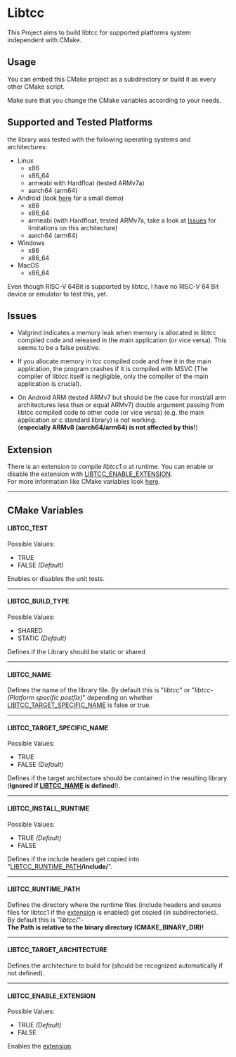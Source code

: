 # Libtcc
This Project aims to build libtcc for supported platforms system independent with CMake.

## Usage
You can embed this CMake project as a subdirectory or build it as every other CMake script.

Make sure that you change the CMake variables according to your needs.

## Supported and Tested Platforms
the library was tested with the following operating systems and architectures:
- Linux
    - x86
    - x86_64
    - armeabi with Hardfloat (tested ARMv7a)
    - aarch64 (arm64)
- Android (look [here](https://github.com/Alex2804/libtcc-cmake-android) for a small demo)
    - x86
    - x86_64
    - armeabi (with Hardfloat, tested ARMv7a, take a look at [Issues](#Issues) for limitations on this architecture)
    - aarch64 (arm64)
- Windows
    - x86
    - x86_64
- MacOS
    - x86_64
    
Even though RISC-V 64Bit is supported by libtcc, I have no RISC-V 64 Bit device or emulator to test this, yet.

## Issues
- Valgrind indicates a memory leak when memory is allocated in libtcc compiled code and released in the main application
  (or vice versa). This seems to be a false positive.

- If you allocate memory in tcc compiled code and free it in the main application, the program crashes if it is compiled
  with MSVC (The compiler of libtcc itself is negligible, only the compiler of the main application is crucial).

- On Android ARM (tested ARMv7 but should be the case for most/all arm architectures less than or equal ARMv7) double
  argument passing from libtcc compiled code to other code (or vice versa) (e.g. the main application or c standard
  library) is not working.  
  (**especially ARMv8 (aarch64/arm64) is not affected by this!**)

## <a name="Extension">Extension</a>
There is an extension to compile *libtcc1.a* at runtime.
You can enable or disable the extension with [LIBTCC_ENABLE_EXTENSION](#LIBTCC_ENABLE_EXTENSION).  
For more information like CMake variables look [here](extension/README.md).

---
## CMake Variables
#### <a name="LIBTCC_TEST">LIBTCC_TEST</a>
Possible Values:
- TRUE
- FALSE *(Default)*

Enables or disables the unit tests.

---
#### <a name="LIBTCC_BUILD_TYPE">LIBTCC_BUILD_TYPE</a>
Possible Values:
- SHARED
- STATIC *(Default)*

Defines if the Library should be static or shared

---
#### <a name="LIBTCC_NAME">LIBTCC_NAME</a>
Defines the name of the library file.
By default this is "*libtcc*" or "*libtcc-(Platform specific postfix)*"
depending on whether [LIBTCC_TARGET_SPECIFIC_NAME](#LIBTCC_TARGET_SPECIFIC_NAME) is false or true.

---
#### <a name="LIBTCC_TARGET_SPECIFIC_NAME">LIBTCC_TARGET_SPECIFIC_NAME</a>
Possible Values:
- TRUE
- FALSE *(Default)*

Defines if the target architecture should be contained in the resulting library
(**Ignored if [LIBTCC_NAME](#LIBTCC_NAME) is defined**!).

---
#### <a name="LIBTCC_INSTALL_RUNTIME">LIBTCC_INSTALL_RUNTIME</a>
Possible Values:
- TRUE *(Default)*
- FALSE

Defines if the include headers get copied into "[LIBTCC_RUNTIME_PATH](#LIBTCC_RUNTIME_PATH)**/include/**".

---
#### <a name="LIBTCC_RUNTIME_PATH">LIBTCC_RUNTIME_PATH</a>
Defines the directory where the runtime files (include headers and source files for libtcc1 if the
[extension](#Extension) is enabled) get copied (in subdirectories).  
By default this is "*libtcc/*"-  
**The Path is relative to the binary directory (CMAKE_BINARY_DIR)!**

---
#### <a name="LIBTCC_TARGET_ARCHITECTURE">LIBTCC_TARGET_ARCHITECTURE</a>
Defines the architecture to build for (should be recognized automatically if not defined).

---
#### <a name="LIBTCC_ENABLE_EXTENSION">LIBTCC_ENABLE_EXTENSION</a>
Possible Values:
- TRUE *(Default)*
- FALSE

Enables the [extension](#extension).
